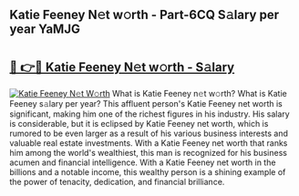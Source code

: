 ## Katie Feeney N𝚎t w𝚘rth - Part-6CQ S𝚊lary per year YaMJG

# <h2><a href="http://gc3k07.nevu.top/?p=Katie+Feeney">🔗 👉🔴 Katie Feeney N𝚎t w𝚘rth - S𝚊lary</a></h2>

[![Katie Feeney N𝚎t W𝚘rth](https://i.imgur.com/Oavwk0R.jpeg)](http://gc3k07.nevu.top/?p=Katie+Feeney)
What is Katie Feeney n𝚎t w𝚘rth? What is Katie Feeney s𝚊lary per year?
This affluent person's Katie Feeney net worth is significant, making him one of the richest figures in his industry. His salary is considerable, but it is eclipsed by Katie Feeney net worth, which is rumored to be even larger as a result of his various business interests and valuable real estate investments. With a Katie Feeney net worth that ranks him among the world's wealthiest, this man is recognized for his business acumen and financial intelligence. With a Katie Feeney net worth in the billions and a notable income, this wealthy person is a shining example of the power of tenacity, dedication, and financial brilliance.
